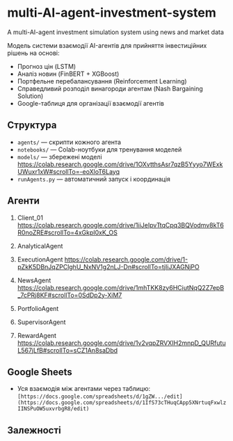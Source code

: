 # multi-AI-agent-investment-system
A multi-AI-agent investment simulation system using news and market data

Модель системи взаємодії AI-агентів для прийняття інвестиційних рішень на основі:
- Прогноз цін (LSTM)
- Аналіз новин (FinBERT + XGBoost)
- Портфельне перебалансування (Reinforcement Learning)
- Справедливий розподіл винагороди агентам (Nash Bargaining Solution)
- Google-таблиця для організації взаємодії агентів

## Структура
- `agents/` — скрипти кожного агента
- `notebooks/` — Colab-ноутбуки для тренування моделей
- `models/` — збережені моделі
  https://colab.research.google.com/drive/1OXvtthsAsr7qzB5Yyyo7WExkUWuxr1xW#scrollTo=-eoXloT6Layq
- `runAgents.py` — автоматичний запуск і координація

## Агенти
1. Client_01
https://colab.research.google.com/drive/1iiJeIpvTtqCpq3BQVodmv8kT6R0noZRE#scrollTo=4xGkpI0xK_OS
3. AnalyticalAgent
4. ExecutionAgent
https://colab.research.google.com/drive/1-pZkK5DBnJqZPClghU_NxNV1g2nLJ-Dn#scrollTo=tjIiJXAGNjPO
5. NewsAgent
https://colab.research.google.com/drive/1mhTKK8zy6HCiutNqQ2Z7epB_7cPRj8KF#scrollTo=0SdDp2y-XiM7

7. PortfolioAgent

8. SupervisorAgent

9. RewardAgent
https://colab.research.google.com/drive/1v2vqpZRVXIH2mnpD_QURfutuL567jLfB#scrollTo=sCZ1An8saDbd

## Google Sheets
- Уся взаємодія між агентами через таблицю:
  `[https://docs.google.com/spreadsheets/d/1gZW.../edit](https://docs.google.com/spreadsheets/d/1IfS73cTHuqCApp5XNrtuqFxwlzIINSPuOW5uxvrbgR8/edit)`

## Залежності
